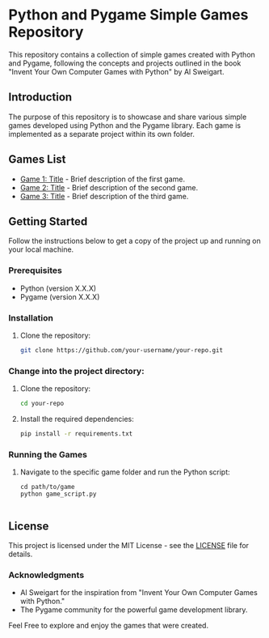 # Python and Pygame Simple Games Repository

This repository contains a collection of simple games created with Python and Pygame, following the concepts and projects outlined in the book "Invent Your Own Computer Games with Python" by Al Sweigart.

## Introduction

The purpose of this repository is to showcase and share various simple games developed using Python and the Pygame library. Each game is implemented as a separate project within its own folder.

## Games List

- [Game 1: Title](link/to/game1) - Brief description of the first game.
- [Game 2: Title](link/to/game2) - Brief description of the second game.
- [Game 3: Title](link/to/game3) - Brief description of the third game.
  <!-- Add more games as needed -->

## Getting Started

Follow the instructions below to get a copy of the project up and running on your local machine.

### Prerequisites

- Python (version X.X.X)
- Pygame (version X.X.X)

### Installation

1. Clone the repository:

   ```bash
   git clone https://github.com/your-username/your-repo.git

### Change into the project directory:
1. Clone the repository:

     ```bash
    cd your-repo

2. Install the required dependencies:

     ```bash
    pip install -r requirements.txt

### Running the Games

1. Navigate to the specific game folder and run the Python script:  

    ```base
    cd path/to/game
    python game_script.py


## License
This project is licensed under the MIT License - see the [LICENSE](LICENSE) file for details.

### Acknowledgments
- Al Sweigart for the inspiration from "Invent Your Own Computer Games with Python."
- The Pygame community for the powerful game development library.

Feel Free to explore and enjoy the games that were created.